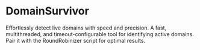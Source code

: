 # DomainSurvivor
Effortlessly detect live domains with speed and precision. A fast, multithreaded, and timeout-configurable tool for identifying active domains. Pair it with the RoundRobinizer script for optimal results.

